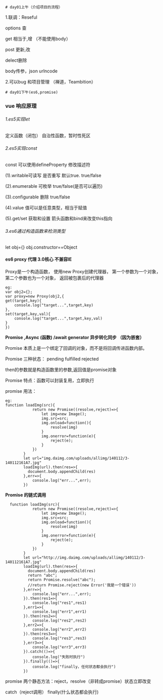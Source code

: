 ```
# day01上午（介绍项目的流程）
```
1.联调：Reseful

options  查

get 相当于,增 （不能使用body）

post 更新,改 

delect删除  

body传参，json urlncode

2.可以bug 和项目管理 （禅道，Teambition）
```
# day01下午(es6,promise)
```
### vue 响应原理

###### 1.es5实现let 

定义函数（闭包） 自治性函数，暂时性死区

###### 2.es5实现const

const 可以使用defineProperty  修改描述符 

(1).writable可读写 是否重写 默认true. true/false

 (2).enumerable     	可枚举  true/false(是否可以遍历)
 
(3).configurable        删除  true/false

(4).value  值可以是任意类型，相当于赋值

(5).get/set 获取和设置
 箭头函数和bind来改变this指向
 
###### 3.es6通过构造函数来检测类型

let obj={}  obj.constructor==Object

#### es6 proxy 代理  3.0核心 不兼容IE

Proxy是一个构造函数， 使用new Proxy创建代理器， 第一个参数为一个对象， 第二个参数也为一个对象， 返回被包裹后的代理器

`````
eg:
var obj2={};
var proxy=new Proxy(obj2,{
get(target,key){
    console.log("target...",target,key)
},
set(target,key,val){
    console.log("target...",target,key,val)
}
})
`````
**Promise ,Async (函数) /await  generator  异步转化同步 （因为嵌套）**

Promise 本质上是一个绑定了回调的对象，而不是将回调传进函数内部。

Promise  三种状态： pending fulfilled  rejected

then的参数就是构造函数里的参数,返回值是promise对象

Promise 特点：函数可以封装复用，立即执行

promise 用法：
```
eg:
function loadImg(src){
            return new Promise((resolve,reject)=>{
                let img=new Image();
                img.src=src;
                img.onload=function(){
                    resolve(img)
                }
                img.onerror=function(e){
                    reject(e);
                }
            })
        }
        let url="img.daimg.com/uploads/allimg/140112/3-140112161A7.jpg"
        loadImg(url).then(res=>{
          document.body.appendChild(res)
        },err=>{
            console.log("err...",err);
        })
```
**Promise 的链式调用**
```
  function loadImg(src){
            return new Promise((resolve,reject)=>{
                let img=new Image();
                img.src=src;
                img.onload=function(){
                    resolve(img)
                }
                img.onerror=function(e){
                    reject(e);
                }
            })
        }
        let url="http://img.daimg.com/uploads/allimg/140112/3-140112161A7.jpg"
        loadImg(url).then(res=>{
          document.body.appendChild(res)
          return "abc";
          return Promise.resolve("abc");
          //return Promise.reject(new Error('我是一个错误'))
        },err=>{
            console.log("err...",err);
        }).then(res1=>{
            console.log("res1",res1)
        },err1=>{
            console.log("err1",err1)
        }).then(res2=>{
            console.log("res2",res2)
        },err2=>{
            console.log("err2",err2)
        }).then(res3=>{
            console.log("res3",res3)
        },err3=>{
            console.log("err3",err3)
        }).catch(()=>{
            console.log("失败时执行")
        }).finally(()=>{
            console.log("finally，任何状态都会执行")
        })
```
promise 两个静态方法：reject，resolve（非转成promise）状态立即改变

catch（reject调用） finally(什么状态都会执行)